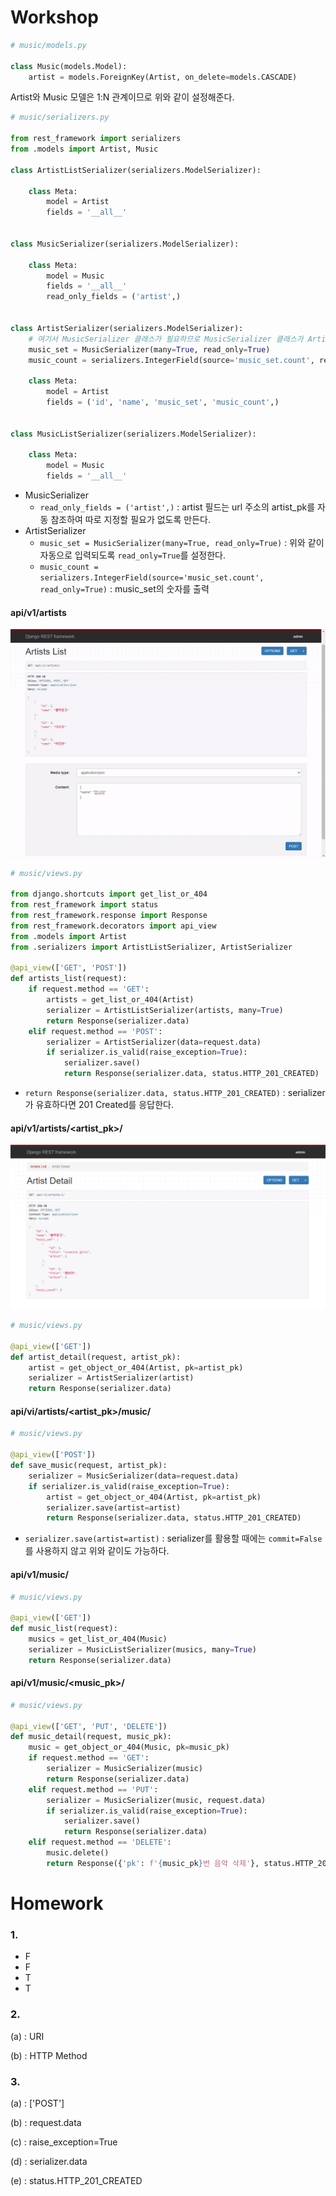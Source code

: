 # Workshop

```python
# music/models.py

class Music(models.Model):
    artist = models.ForeignKey(Artist, on_delete=models.CASCADE)
```

Artist와 Music 모델은 1:N 관계이므로 위와 같이 설정해준다.

```python
# music/serializers.py

from rest_framework import serializers
from .models import Artist, Music

class ArtistListSerializer(serializers.ModelSerializer):

    class Meta:
        model = Artist
        fields = '__all__'


class MusicSerializer(serializers.ModelSerializer):

    class Meta:
        model = Music
        fields = '__all__'
        read_only_fields = ('artist',)


class ArtistSerializer(serializers.ModelSerializer):
    # 여기서 MusicSerializer 클래스가 필요하므로 MusicSerializer 클래스가 ArtistSerializer 클래스보다 위에 작성되어야 한다.
    music_set = MusicSerializer(many=True, read_only=True)
    music_count = serializers.IntegerField(source='music_set.count', read_only=True)

    class Meta:
        model = Artist
        fields = ('id', 'name', 'music_set', 'music_count',)


class MusicListSerializer(serializers.ModelSerializer):
    
    class Meta:
        model = Music
        fields = '__all__'
```

- MusicSerializer
  - `read_only_fields = ('artist',)` : artist 필드는 url 주소의 artist_pk를 자동 참조하여 따로 지정할 필요가 없도록 만든다.
- ArtistSerializer
  - `music_set = MusicSerializer(many=True, read_only=True)` : 위와 같이 자동으로 입력되도록 `read_only=True`를 설정한다.
  - `music_count = serializers.IntegerField(source='music_set.count', read_only=True)` : music_set의 숫자를 출력

#### api/v1/artists

![ezgif.com-gif-maker](django_17_homework.assets/ezgif.com-gif-maker.gif)



```python
# music/views.py

from django.shortcuts import get_list_or_404
from rest_framework import status
from rest_framework.response import Response
from rest_framework.decorators import api_view
from .models import Artist
from .serializers import ArtistListSerializer, ArtistSerializer

@api_view(['GET', 'POST'])
def artists_list(request):
    if request.method == 'GET':
        artists = get_list_or_404(Artist)
        serializer = ArtistListSerializer(artists, many=True)
        return Response(serializer.data)
    elif request.method == 'POST':
        serializer = ArtistSerializer(data=request.data)
        if serializer.is_valid(raise_exception=True):
            serializer.save()
            return Response(serializer.data, status.HTTP_201_CREATED)
```

- `return Response(serializer.data, status.HTTP_201_CREATED)` : serializer가 유효하다면 201 Created를 응답한다.

#### api/v1/artists/<artist_pk>/

![image-20210428020237634](django_17_homework.assets/image-20210428020237634.png)

```python
# music/views.py

@api_view(['GET'])
def artist_detail(request, artist_pk):
    artist = get_object_or_404(Artist, pk=artist_pk)
    serializer = ArtistSerializer(artist)
    return Response(serializer.data)
```

#### api/vi/artists/<artist_pk>/music/

```python
# music/views.py

@api_view(['POST'])
def save_music(request, artist_pk):
    serializer = MusicSerializer(data=request.data)
    if serializer.is_valid(raise_exception=True):
        artist = get_object_or_404(Artist, pk=artist_pk)
        serializer.save(artist=artist)
        return Response(serializer.data, status.HTTP_201_CREATED)
```

- `serializer.save(artist=artist)` : serializer를 활용할 때에는 `commit=False`를 사용하지 않고 위와 같이도 가능하다.

#### api/v1/music/

```python
# music/views.py

@api_view(['GET'])
def music_list(request):
    musics = get_list_or_404(Music)
    serializer = MusicListSerializer(musics, many=True)
    return Response(serializer.data)
```

#### api/v1/music/<music_pk>/

```python
# music/views.py

@api_view(['GET', 'PUT', 'DELETE'])
def music_detail(request, music_pk):
    music = get_object_or_404(Music, pk=music_pk)
    if request.method == 'GET':
        serializer = MusicSerializer(music)
        return Response(serializer.data)
    elif request.method == 'PUT':
        serializer = MusicSerializer(music, request.data)
        if serializer.is_valid(raise_exception=True):
            serializer.save()
            return Response(serializer.data)
    elif request.method == 'DELETE':
        music.delete()
        return Response({'pk': f'{music_pk}번 음악 삭제'}, status.HTTP_204_NO_CONTENT)
```



# Homework

### 1.

- F
- F
- T
- T

### 2.

(a) : URI

(b) : HTTP Method

### 3.

(a) : ['POST']

(b) : request.data

(c) : raise_exception=True

(d) : serializer.data

(e) : status.HTTP_201_CREATED